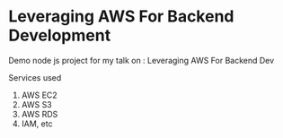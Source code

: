 # Leveraging AWS For Backend Development
Demo node js project for my talk on : Leveraging AWS For Backend Dev  

Services used  
1. AWS EC2
2. AWS S3
3. AWS RDS
4. IAM, etc
